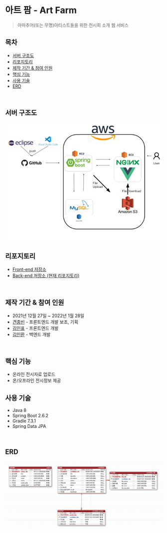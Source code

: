# 아트 팜 - Art Farm
> 아마추어(또는 무명)아티스트들을 위한 전시회 소개 웹 서비스

## 목차
* [서버 구조도](#서버-구조도)
* [리포지토리](#리포지토리)
* [제작 기간 & 참여 인원](#제작-기간--참여-인원)
* [핵심 기능](#핵심-기능)
* [사용 기술](#사용-기술)
* [ERD](#erd)

<br>

## 서버 구조도
![서버 구조도](document/architecture.png)

## 리포지토리
* [Front-end 저장소](https://github.com/kiminpyo/artfarm-front)
* [Back-end 저장소 (현재 리포지토리)](https://github.com/inhwanK/artfarm)

<br>

## 제작 기간 & 참여 인원
* 2021년 12월 27일 ~ 2022년 1월 28일
* [견종빈](https://github.com/jbGyeon) - 프론트엔드 개발 보조, 기획 
* [김인표](https://github.com/kiminpyo) - 프론트엔드 개발
* [김인환](https://github.com/inhwanK) - 백엔드 개발

<br>

## 핵심 기능
* 온라인 전시자료 업로드
* 온/오프라인 전시정보 제공

## 사용 기술
* Java 8
* Spring Boot 2.6.2
* Gradle 7.3.1
* Spring Data JPA

<br>

## ERD
![ERD](document/ERD.png)
